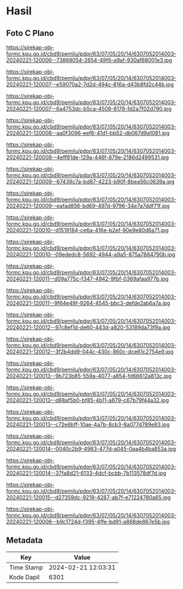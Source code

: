 # Hasil

## Foto C Plano

https://sirekap-obj-formc.kpu.go.id/cbd9/pemilu/pdpr/63/07/05/20/14/6307052014003-20240221-120006--73868054-2654-49f6-a9af-930af68001e3.jpg

https://sirekap-obj-formc.kpu.go.id/cbd9/pemilu/pdpr/63/07/05/20/14/6307052014003-20240221-120007--e59070a2-7d2d-494c-816a-d43b8fd2c44b.jpg

https://sirekap-obj-formc.kpu.go.id/cbd9/pemilu/pdpr/63/07/05/20/14/6307052014003-20240221-120007--6a4753dc-b5ca-4509-8178-fd2a7f02d790.jpg

https://sirekap-obj-formc.kpu.go.id/cbd9/pemilu/pdpr/63/07/05/20/14/6307052014003-20240221-120008--aa0f3096-eef6-41d1-bb52-db067d9a1081.jpg

https://sirekap-obj-formc.kpu.go.id/cbd9/pemilu/pdpr/63/07/05/20/14/6307052014003-20240221-120008--4eff91de-129a-446f-879e-2186d2499531.jpg

https://sirekap-obj-formc.kpu.go.id/cbd9/pemilu/pdpr/63/07/05/20/14/6307052014003-20240221-120009--67439c7a-bd87-4223-b90f-8bea56c0639a.jpg

https://sirekap-obj-formc.kpu.go.id/cbd9/pemilu/pdpr/63/07/05/20/14/6307052014003-20240221-120009--eafad856-bd69-497d-9796-34e7a7ddf71f.jpg

https://sirekap-obj-formc.kpu.go.id/cbd9/pemilu/pdpr/63/07/05/20/14/6307052014003-20240221-120010--d1519184-ce6a-416e-b2ef-90e9e80d6a71.jpg

https://sirekap-obj-formc.kpu.go.id/cbd9/pemilu/pdpr/63/07/05/20/14/6307052014003-20240221-120010--09ededc8-5692-4944-a9a5-875a7884790b.jpg

https://sirekap-obj-formc.kpu.go.id/cbd9/pemilu/pdpr/63/07/05/20/14/6307052014003-20240221-120011--d09a775c-f347-4942-9fbf-0369afaa977b.jpg

https://sirekap-obj-formc.kpu.go.id/cbd9/pemilu/pdpr/63/07/05/20/14/6307052014003-20240221-120011--9f64e49f-9264-4545-bbc3-defde2ab6a7a.jpg

https://sirekap-obj-formc.kpu.go.id/cbd9/pemilu/pdpr/63/07/05/20/14/6307052014003-20240221-120012--97c8ef1d-de60-443d-a820-53189da73f9a.jpg

https://sirekap-obj-formc.kpu.go.id/cbd9/pemilu/pdpr/63/07/05/20/14/6307052014003-20240221-120012--3f2b4dd9-044c-430c-860c-dce61c2754e9.jpg

https://sirekap-obj-formc.kpu.go.id/cbd9/pemilu/pdpr/63/07/05/20/14/6307052014003-20240221-120013--9b723b85-559a-4077-a854-fd66612a813c.jpg

https://sirekap-obj-formc.kpu.go.id/cbd9/pemilu/pdpr/63/07/05/20/14/6307052014003-20240221-120013--d88af5b0-bf85-4b11-a679-c67b79f44a32.jpg

https://sirekap-obj-formc.kpu.go.id/cbd9/pemilu/pdpr/63/07/05/20/14/6307052014003-20240221-120013--c72e6bff-10ae-4a7b-8cb3-8a077d789e83.jpg

https://sirekap-obj-formc.kpu.go.id/cbd9/pemilu/pdpr/63/07/05/20/14/6307052014003-20240221-120014--0040c2b9-4963-477d-a045-0aa4b4ba853a.jpg

https://sirekap-obj-formc.kpu.go.id/cbd9/pemilu/pdpr/63/07/05/20/14/6307052014003-20240221-120014--37fa8d21-6133-4dcf-bcbb-7b113578df7d.jpg

https://sirekap-obj-formc.kpu.go.id/cbd9/pemilu/pdpr/63/07/05/20/14/6307052014003-20240221-120015--d27359dc-9219-4287-ab7f-e71224780a65.jpg

https://sirekap-obj-formc.kpu.go.id/cbd9/pemilu/pdpr/63/07/05/20/14/6307052014003-20240221-120006--b9c1724d-f395-4ffe-bd91-a868de867e5b.jpg


## Metadata

| Key        | Value               |
| ---------- | ------------------- |
| Time Stamp | 2024-02-21 12:03:31 |
| Kode Dapil | 6301                |



